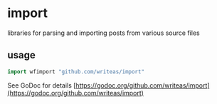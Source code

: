 # import
libraries for parsing and importing posts from various source files

## usage

```go
import wfimport "github.com/writeas/import"
```

See GoDoc for details [https://godoc.org/github.com/writeas/import](https://godoc.org/github.com/writeas/import)
